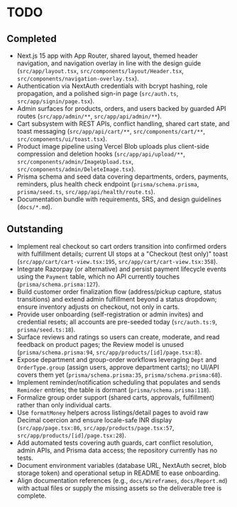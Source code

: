 # TODO

## Completed
- Next.js 15 app with App Router, shared layout, themed header navigation, and navigation overlay in line with the design guide (`src/app/layout.tsx`, `src/components/layout/Header.tsx`, `src/components/navigation-overlay.tsx`).
- Authentication via NextAuth credentials with bcrypt hashing, role propagation, and a polished sign-in page (`src/auth.ts`, `src/app/signin/page.tsx`).
- Admin surfaces for products, orders, and users backed by guarded API routes (`src/app/admin/**`, `src/app/api/admin/**`).
- Cart subsystem with REST APIs, conflict handling, shared cart state, and toast messaging (`src/app/api/cart/**`, `src/components/cart/**`, `src/components/ui/toast.tsx`).
- Product image pipeline using Vercel Blob uploads plus client-side compression and deletion hooks (`src/app/api/upload/**`, `src/components/admin/ImageUpload.tsx`, `src/components/admin/DeleteImage.tsx`).
- Prisma schema and seed data covering departments, orders, payments, reminders, plus health check endpoint (`prisma/schema.prisma`, `prisma/seed.ts`, `src/app/api/health/route.ts`).
- Documentation bundle with requirements, SRS, and design guidelines (`docs/*.md`).

## Outstanding
- Implement real checkout so cart orders transition into confirmed orders with fulfillment details; current UI stops at a "Checkout (test only)" toast (`src/app/cart/cart-view.tsx:195`, `src/app/cart/cart-view.tsx:358`).
- Integrate Razorpay (or alternative) and persist payment lifecycle events using the `Payment` table, which no API currently touches (`prisma/schema.prisma:127`).
- Build customer order finalization flow (address/pickup capture, status transitions) and extend admin fulfillment beyond a status dropdown; ensure inventory adjusts on checkout, not only in carts.
- Provide user onboarding (self-registration or admin invites) and credential resets; all accounts are pre-seeded today (`src/auth.ts:9`, `prisma/seed.ts:18`).
- Surface reviews and ratings so users can create, moderate, and read feedback on product pages; the Review model is unused (`prisma/schema.prisma:94`, `src/app/products/[id]/page.tsx:8`).
- Expose department and group-order workflows leveraging `Dept` and `OrderType.group` (assign users, approve department carts); no UI/API covers them yet (`prisma/schema.prisma:35`, `prisma/schema.prisma:68`).
- Implement reminder/notification scheduling that populates and sends `Reminder` entries; the table is dormant (`prisma/schema.prisma:118`).
- Formalize group order support (shared carts, approvals, fulfillment) rather than only individual carts.
- Use `formatMoney` helpers across listings/detail pages to avoid raw Decimal coercion and ensure locale-safe INR display (`src/app/page.tsx:86`, `src/app/products/page.tsx:57`, `src/app/products/[id]/page.tsx:28`).
- Add automated tests covering auth guards, cart conflict resolution, admin APIs, and Prisma data access; the repository currently has no tests.
- Document environment variables (database URL, NextAuth secret, blob storage token) and operational setup in README to ease onboarding.
- Align documentation references (e.g., `docs/Wireframes`, `docs/Report.md`) with actual files or supply the missing assets so the deliverable tree is complete.